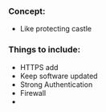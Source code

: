 
### Concept:
* Like protecting castle 

### Things to include:
* HTTPS add
* Keep software updated
* Strong Authentication
* Firewall
* 